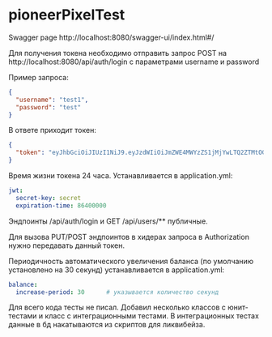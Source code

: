 # pioneerPixelTest

Swagger page http://localhost:8080/swagger-ui/index.html#/

Для получения токена необходимо отправить запрос POST на http://localhost:8080/api/auth/login с параметрами username и password

Пример запроса:
```json
{
  "username": "test1",
  "password": "test"
}
```
В ответе приходит токен:
```json
{
  "token": "eyJhbGciOiJIUzI1NiJ9.eyJzdWIiOiJmZWE4MWYzZS1jMjYwLTQ2ZTMtOGVjYi1hY2RjMzY2NGIxYzciLCJpYXQiOjE3NDcyOTc0NzcsImV4cCI6MTc0NzM4Mzg3N30.nYKIGKH3O1_V57xXBpu6aaisJ-5uAclpRACbv7Zrs0s"
}
```
Время жизни токена 24 часа. Устанавливается в application.yml:
```yaml
jwt:
  secret-key: secret
  expiration-time: 86400000
```

Эндпоинты /api/auth/login и GET /api/users/** публичные.

Для вызова PUT/POST эндпоинтов в хидерах запроса в Authorization нужно передавать данный токен.

Периодичность автоматического увеличения баланса (по умолчанию установлено на 30 секунд) устанавливается в application.yml:
```yaml
balance:
  increase-period: 30      # указывается количество секунд
```
Для всего кода тесты не писал. Добавил несколько классов с юнит-тестами и класс с интеграционными тестами. В интеграционных тестах данные в бд накатываются из скриптов для ликвибейза.